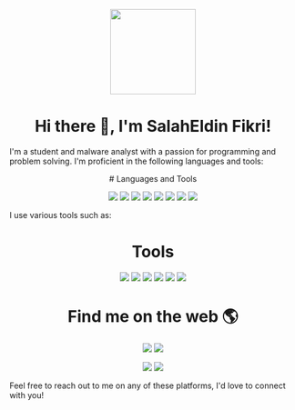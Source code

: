 <p align="center">
  <img src="https://avatars.githubusercontent.com/u/1234567?v=4" width="150" height="150">
</p>

 
<h1 align="center"> Hi there 👋, I'm SalahEldin Fikri! </h1>


I'm a student and malware analyst with a passion for programming and problem solving. I'm proficient in the following languages and tools:

<p align="center"> # Languages and Tools  </p>
<p align="center">
  <img src="https://img.shields.io/badge/-C++-00599C?style=flat-square&logo=cplusplus&logoColor=white" />
  <img src="https://img.shields.io/badge/-C-00599C?style=flat-square&logo=c&logoColor=white" />
  <img src="https://img.shields.io/badge/-Python-3776AB?style=flat-square&logo=python&logoColor=white" />
  <img src="https://img.shields.io/badge/-Java-007396?style=flat-square&logo=java&logoColor=white" />
  <img src="https://img.shields.io/badge/-Linux-FCC624?style=flat-square&logo=linux&logoColor=black" />
  <img src="https://img.shields.io/badge/-Network-00BFFF?style=flat-square&logo=cisco&logoColor=white" />
  <img src="https://img.shields.io/badge/-OS-0078D6?style=flat-square&logo=windows&logoColor=white" />
  <img src="https://img.shields.io/badge/-Problem%20Solving-DC143C?style=flat-square&logo=hackerrank&logoColor=white" />
</p>
I use various tools such as:

<h1 align="center"> Tools </h1>  
<p align="center">
  <img src="https://img.shields.io/badge/-IDA%20Pro-030303?style=flat-square&logo=ida-pro&logoColor=white" />
  <img src="https://img.shields.io/badge/-Wireshark-1679A7?style=flat-square&logo=wireshark&logoColor=white" />
  <img src="https://img.shields.io/badge/-Vm%20Box-183A61?style=flat-square&logo=virtualbox&logoColor=white" />
  <img src="https://img.shields.io/badge/-Detected%20easy-2980B9?style=flat-square&logoColor=white" />
  <img src="https://img.shields.io/badge/-Procmon-9B59B6?style=flat-square&logoColor=white" />
  <img src="https://img.shields.io/badge/-PE%20View-FFA07A?style=flat-square&logoColor=white" />
</p>


<h1 align="center"> Find me on the web 🌎 </h1>

<p align="center">
  <a href="https://twitter.com/0_Mr_MaTriX_0"><img src="https://img.shields.io/badge/-Twitter-1DA1F2?style=flat-square&logo=twitter&logoColor=white" /></a>
  <a href="https://www.facebook.com/profile.php?id=100009340171748"><img src="https://img.shields.io/badge/-Facebook-1877F2?style=flat-square&logo=facebook&logoColor=white" /></a>
<p align="center">
  <a href="https://www.linkedin.com/in/salah-eldin-fikri-1ab233218/"><img src="https://img.shields.io/badge/-LinkedIn-0077B5?style=flat-square&logo=linkedin&logoColor=white" /></a>
  <a href="mailto:salaheldin.fikrikamil@gmail.com"><img src="https://img.shields.io/badge/-Gmail-D14836?style=flat-square&logo=gmail&logoColor=white" /></a>
</p>
Feel free to reach out to me on any of these platforms, I'd love to connect with you!




